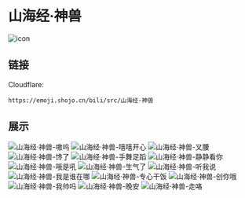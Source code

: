 # 山海经·神兽
![icon](https://emoji.shojo.cn/bili/src/山海经·神兽/icon.png)
## 链接
Cloudflare:
```
https://emoji.shojo.cn/bili/src/山海经·神兽
```
## 展示
![山海经·神兽-嗷呜](https://emoji.shojo.cn/bili/src/山海经·神兽/山海经·神兽-嗷呜.png)
![山海经·神兽-嘻嘻开心](https://emoji.shojo.cn/bili/src/山海经·神兽/山海经·神兽-嘻嘻开心.png)
![山海经·神兽-叉腰](https://emoji.shojo.cn/bili/src/山海经·神兽/山海经·神兽-叉腰.png)
![山海经·神兽-馋了](https://emoji.shojo.cn/bili/src/山海经·神兽/山海经·神兽-馋了.png)
![山海经·神兽-手舞足蹈](https://emoji.shojo.cn/bili/src/山海经·神兽/山海经·神兽-手舞足蹈.png)
![山海经·神兽-静静看你](https://emoji.shojo.cn/bili/src/山海经·神兽/山海经·神兽-静静看你.png)
![山海经·神兽-哦是吼](https://emoji.shojo.cn/bili/src/山海经·神兽/山海经·神兽-哦是吼.png)
![山海经·神兽-生气了](https://emoji.shojo.cn/bili/src/山海经·神兽/山海经·神兽-生气了.png)
![山海经·神兽-听我说](https://emoji.shojo.cn/bili/src/山海经·神兽/山海经·神兽-听我说.png)
![山海经·神兽-我是谁在哪](https://emoji.shojo.cn/bili/src/山海经·神兽/山海经·神兽-我是谁在哪.png)
![山海经·神兽-专心干饭](https://emoji.shojo.cn/bili/src/山海经·神兽/山海经·神兽-专心干饭.png)
![山海经·神兽-创你哦](https://emoji.shojo.cn/bili/src/山海经·神兽/山海经·神兽-创你哦.png)
![山海经·神兽-我帅吗](https://emoji.shojo.cn/bili/src/山海经·神兽/山海经·神兽-我帅吗.png)
![山海经·神兽-晚安](https://emoji.shojo.cn/bili/src/山海经·神兽/山海经·神兽-晚安.png)
![山海经·神兽-走咯](https://emoji.shojo.cn/bili/src/山海经·神兽/山海经·神兽-走咯.png)
